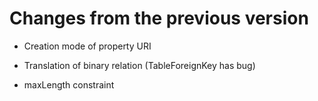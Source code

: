 # Changes from the previous version

- Creation mode of property URI 

- Translation of binary relation (TableForeignKey has bug)

- maxLength constraint 